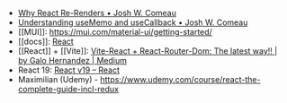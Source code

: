 - [Why React Re-Renders • Josh W. Comeau](https://www.joshwcomeau.com/react/why-react-re-renders/)
- [Understanding useMemo and useCallback • Josh W. Comeau](https://www.joshwcomeau.com/react/usememo-and-usecallback/)
- [[MUI]]: https://mui.com/material-ui/getting-started/
- [[docs]]: [React](https://react.dev/)
- [[React]] + [[Vite]]: [Vite-React + React-Router-Dom: The latest way!! | by Galo Hernandez | Medium](https://medium.com/@galohernandez/vite-react-react-router-dom-the-latest-way-312ee887197e)
- React 19: [React v19 – React](https://react.dev/blog/2024/12/05/react-19)
- Maximilian (Udemy) - https://www.udemy.com/course/react-the-complete-guide-incl-redux